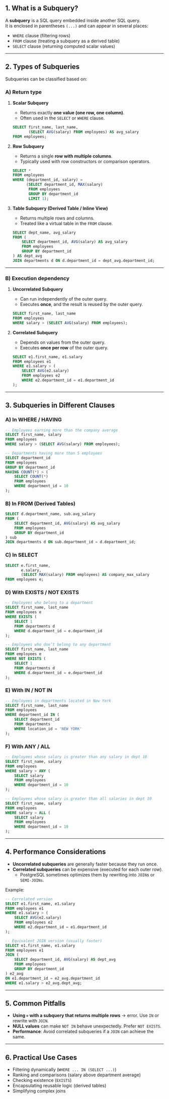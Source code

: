 ## 1. What is a Subquery?
A **subquery** is a SQL query embedded inside another SQL query.  
It is enclosed in parentheses `(...)` and can appear in several places:
- `WHERE` clause (filtering rows)
- `FROM` clause (treating a subquery as a derived table)
- `SELECT` clause (returning computed scalar values)

---

## 2. Types of Subqueries
Subqueries can be classified based on:

### A) **Return type**
1. **Scalar Subquery**  
   - Returns exactly **one value (one row, one column)**.  
   - Often used in the `SELECT` or `WHERE` clause.
   ```sql
   SELECT first_name, last_name,
          (SELECT AVG(salary) FROM employees) AS avg_salary
   FROM employees;
   ```

2. **Row Subquery**  
   - Returns a single **row with multiple columns**.  
   - Typically used with row constructors or comparison operators.
   ```sql
   SELECT *
   FROM employees
   WHERE (department_id, salary) =
         (SELECT department_id, MAX(salary)
          FROM employees
          GROUP BY department_id
          LIMIT 1);
   ```

3. **Table Subquery (Derived Table / Inline View)**  
   - Returns multiple rows and columns.  
   - Treated like a virtual table in the `FROM` clause.
   ```sql
   SELECT dept_name, avg_salary
   FROM (
       SELECT department_id, AVG(salary) AS avg_salary
       FROM employees
       GROUP BY department_id
   ) AS dept_avg
   JOIN departments d ON d.department_id = dept_avg.department_id;
   ```

---

### B) **Execution dependency**
1. **Uncorrelated Subquery**  
   - Can run independently of the outer query.  
   - Executes **once**, and the result is reused by the outer query.
   ```sql
   SELECT first_name, last_name
   FROM employees
   WHERE salary > (SELECT AVG(salary) FROM employees);
   ```

2. **Correlated Subquery**  
   - Depends on values from the outer query.  
   - Executes **once per row** of the outer query.  
   ```sql
   SELECT e1.first_name, e1.salary
   FROM employees e1
   WHERE e1.salary > (
       SELECT AVG(e2.salary)
       FROM employees e2
       WHERE e2.department_id = e1.department_id
   );
   ```

---

## 3. Subqueries in Different Clauses

### A) **In WHERE / HAVING**
```sql
-- Employees earning more than the company average
SELECT first_name, salary
FROM employees
WHERE salary > (SELECT AVG(salary) FROM employees);

-- Departments having more than 5 employees
SELECT department_id
FROM employees
GROUP BY department_id
HAVING COUNT(*) > (
    SELECT COUNT(*)
    FROM employees
    WHERE department_id = 10
);
```

### B) **In FROM (Derived Tables)**
```sql
SELECT d.department_name, sub.avg_salary
FROM (
    SELECT department_id, AVG(salary) AS avg_salary
    FROM employees
    GROUP BY department_id
) sub
JOIN departments d ON sub.department_id = d.department_id;
```

### C) **In SELECT**
```sql
SELECT e.first_name,
       e.salary,
       (SELECT MAX(salary) FROM employees) AS company_max_salary
FROM employees e;
```

### D) **With EXISTS / NOT EXISTS**
```sql
-- Employees who belong to a department
SELECT first_name, last_name
FROM employees e
WHERE EXISTS (
    SELECT 1
    FROM departments d
    WHERE d.department_id = e.department_id
);

-- Employees who don’t belong to any department
SELECT first_name, last_name
FROM employees e
WHERE NOT EXISTS (
    SELECT 1
    FROM departments d
    WHERE d.department_id = e.department_id
);
```

### E) **With IN / NOT IN**
```sql
-- Employees in departments located in New York
SELECT first_name, last_name
FROM employees
WHERE department_id IN (
    SELECT department_id
    FROM departments
    WHERE location_id = 'NEW YORK'
);
```

### F) **With ANY / ALL**
```sql
-- Employees whose salary is greater than any salary in dept 10
SELECT first_name, salary
FROM employees
WHERE salary > ANY (
    SELECT salary
    FROM employees
    WHERE department_id = 10
);

-- Employees whose salary is greater than all salaries in dept 10
SELECT first_name, salary
FROM employees
WHERE salary > ALL (
    SELECT salary
    FROM employees
    WHERE department_id = 10
);
```

---

## 4. Performance Considerations
- **Uncorrelated subqueries** are generally faster because they run once.
- **Correlated subqueries** can be expensive (executed for each outer row).  
  - PostgreSQL sometimes optimizes them by rewriting into `JOIN`s or `SEMI-JOINs`.

Example:
```sql
-- Correlated version
SELECT e1.first_name, e1.salary
FROM employees e1
WHERE e1.salary > (
    SELECT AVG(e2.salary)
    FROM employees e2
    WHERE e2.department_id = e1.department_id
);

-- Equivalent JOIN version (usually faster)
SELECT e1.first_name, e1.salary
FROM employees e1
JOIN (
    SELECT department_id, AVG(salary) AS dept_avg
    FROM employees
    GROUP BY department_id
) e2_avg
ON e1.department_id = e2_avg.department_id
WHERE e1.salary > e2_avg.dept_avg;
```

---

## 5. Common Pitfalls
- **Using `=` with a subquery that returns multiple rows** → error. Use `IN` or rewrite with `JOIN`.
- **NULL values** can make `NOT IN` behave unexpectedly. Prefer `NOT EXISTS`.
- **Performance**: Avoid correlated subqueries if a `JOIN` can achieve the same.

---

## 6. Practical Use Cases
- Filtering dynamically (`WHERE ... IN (SELECT ...)`)
- Ranking and comparisons (salary above department average)
- Checking existence (`EXISTS`)
- Encapsulating reusable logic (derived tables)
- Simplifying complex joins